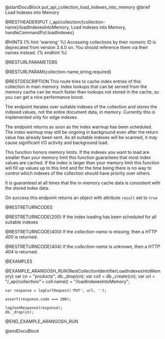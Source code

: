 
@startDocuBlock put_api_collection_load_indexes_into_memory
@brief Load Indexes into Memory

@RESTHEADER{PUT /_api/collection/{collection-name}/loadIndexesIntoMemory, Load Indexes into Memory, handleCommandPut:loadIndexes}

@HINTS
{% hint 'warning' %}
Accessing collections by their numeric ID is deprecated from version 3.4.0 on.
You should reference them via their names instead.
{% endhint %}

@RESTURLPARAMETERS

@RESTURLPARAM{collection-name,string,required}

@RESTDESCRIPTION
This route tries to cache index entries of this collection in main memory.
Index lookups that can be served from the memory cache can be much faster
than lookups not stored in the cache, so you can get a nice performance boost.

The endpoint iterates over suitable indexes of the collection and stores the 
indexed values, not the entire document data, in memory.
Currently this is implemented only for edge indexes.

The endpoint returns as soon as the index warmup has been scheduled. The index
warmup may still be ongoing in background even after the return value has already
been sent. As all suitable indexes will be scanned, it may cause significant
I/O activity and background load.

This function honors memory limits. If the indexes you want to load are smaller
than your memory limit this function guarantees that most index values are
cached. If the index is larger than your memory limit this function will fill
up values up to this limit and for the time being there is no way to control
which indexes of the collection should have priority over others.

It is guaranteed at all times that the in-memory cache data is consistent with 
the stored index data.

On success this endpoint returns an object with attribute `result` set to `true`

@RESTRETURNCODES

@RESTRETURNCODE{200}
If the index loading has been scheduled for all suitable indexes

@RESTRETURNCODE{400}
If the *collection-name* is missing, then a *HTTP 400* is
returned.

@RESTRETURNCODE{404}
If the *collection-name* is unknown, then a *HTTP 404* is returned.

@EXAMPLES

@EXAMPLE_ARANGOSH_RUN{RestCollectionIdentifierLoadIndexesIntoMemory}
    var cn = "products";
    db._drop(cn);
    var coll = db._create(cn);
    var url = "/_api/collection/"+ coll.name() + "/loadIndexesIntoMemory";

    var response = logCurlRequest('PUT', url, '');

    assert(response.code === 200);

    logJsonResponse(response);
    db._drop(cn);
@END_EXAMPLE_ARANGOSH_RUN

@endDocuBlock

